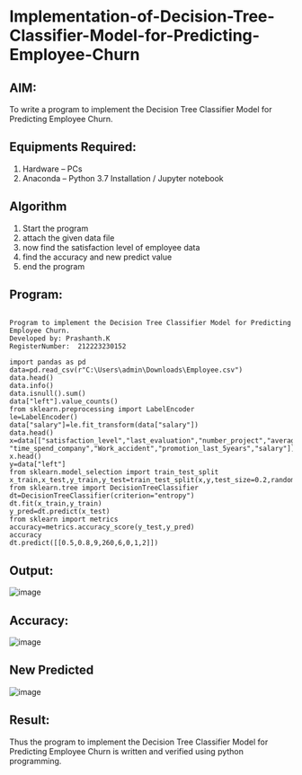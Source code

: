 # Implementation-of-Decision-Tree-Classifier-Model-for-Predicting-Employee-Churn

## AIM:
To write a program to implement the Decision Tree Classifier Model for Predicting Employee Churn.

## Equipments Required:
1. Hardware – PCs
2. Anaconda – Python 3.7 Installation / Jupyter notebook

## Algorithm
1. Start the program
2. attach the given data file
3. now find the satisfaction level of employee data
4. find the accuracy and new predict value
5. end the program

## Program:
```

Program to implement the Decision Tree Classifier Model for Predicting Employee Churn.
Developed by: Prashanth.K
RegisterNumber:  212223230152

```
```
import pandas as pd
data=pd.read_csv(r"C:\Users\admin\Downloads\Employee.csv")
data.head()
data.info()
data.isnull().sum()
data["left"].value_counts()
from sklearn.preprocessing import LabelEncoder
le=LabelEncoder()
data["salary"]=le.fit_transform(data["salary"])
data.head()
x=data[["satisfaction_level","last_evaluation","number_project","average_montly_hours",
"time_spend_company","Work_accident","promotion_last_5years","salary"]]
x.head()
y=data["left"]
from sklearn.model_selection import train_test_split
x_train,x_test,y_train,y_test=train_test_split(x,y,test_size=0.2,random_state=100)
from sklearn.tree import DecisionTreeClassifier
dt=DecisionTreeClassifier(criterion="entropy")
dt.fit(x_train,y_train)
y_pred=dt.predict(x_test)
from sklearn import metrics
accuracy=metrics.accuracy_score(y_test,y_pred)
accuracy
dt.predict([[0.5,0.8,9,260,6,0,1,2]])
```

## Output:
![image](https://github.com/user-attachments/assets/f2da96f9-67f2-48e9-9bf0-67bade323b8f)

## Accuracy:
![image](https://github.com/user-attachments/assets/3b0a2d60-9c04-4d49-bb26-c7c465038407)

## New Predicted
![image](https://github.com/user-attachments/assets/a5aef3ea-053f-4e00-a0e6-1b2df3cd42e8)






## Result:
Thus the program to implement the  Decision Tree Classifier Model for Predicting Employee Churn is written and verified using python programming.
